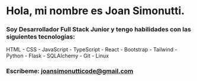 # Hola, mi nombre es **Joan Simonutti**.

### **Soy Desarrollador Full Stack Junior** y tengo habilidades con las siguientes tecnologías:
HTML - CSS - JavaScript - TypeScript - React - Bootstrap - Tailwind - Python - Flask -
SQLAlchemy - Git - Linux
### **Escríbeme:** [joansimonutticode@gmail.com](mailto:joansimonutticode@gmail.com)

